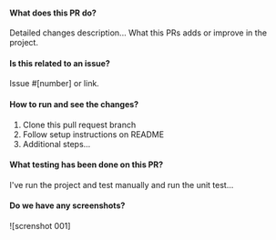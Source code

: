 #### What does this PR do?
Detailed changes description...
What this PRs adds or improve in the project.

#### Is this related to an issue?
Issue #[number] or link.

#### How to run and see the changes?
1. Clone this pull request branch
2. Follow setup instructions on README
3. Additional steps...

#### What testing has been done on this PR?
I've run the project and test manually and run the unit test...

#### Do we have any screenshots?
![screnshot 001]

